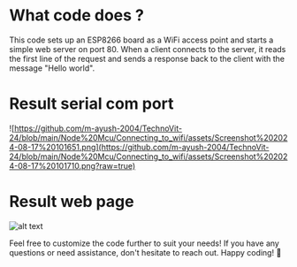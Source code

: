 # What code does ?
This code sets up an ESP8266 board as a WiFi access point and starts a simple web server on port 80. 
When a client connects to the server, it reads the first line of the request and sends a response back to the 
client with the message "Hello world".
# Result serial com port
![https://github.com/m-ayush-2004/TechnoVit-24/blob/main/Node%20Mcu/Connecting_to_wifi/assets/Screenshot%202024-08-17%20101651.png](https://github.com/m-ayush-2004/TechnoVit-24/blob/main/Node%20Mcu/Connecting_to_wifi/assets/Screenshot%202024-08-17%20101710.png?raw=true)
# Result web page
![alt text](https://github.com/m-ayush-2004/TechnoVit-24/blob/main/Node%20Mcu/Connecting_to_wifi/assets/Screenshot%202024-08-17%20101651.png?raw=true)

Feel free to customize the code further to suit your needs! If you have any questions or need assistance, don't hesitate to reach out. Happy coding! 🎉